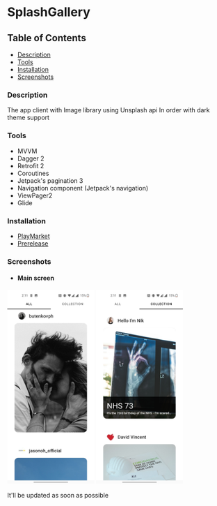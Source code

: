 # SplashGallery

## Table of Contents

- [Description](#description)
- [Tools](#tools)
- [Installation](#installation)
- [Screenshots](#screenshots)

### Description

The app client with Image library using Unsplash api In order with dark theme support

### Tools

- MVVM
- Dagger 2
- Retrofit 2
- Coroutines
- Jetpack's pagination 3
- Navigation component (Jetpack's navigation)
- ViewPager2
- Glide

### Installation

- [PlayMarket](https://play.google.com/store/apps/details?id=com.stslex.splashgallery)
- [Prerelease](https://github.com/Slex93/SplashGallery/releases)

### Screenshots

- #### Main screen
<img src="./screenshots/Screenshot_1.jpg" width="200" > <img src="./screenshots/Screenshot_2.jpg" width="200" > 

It'll be updated as soon as possible
